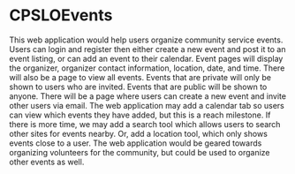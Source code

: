 # CPSLOEvents

This web application would help users organize community service events. Users can login and register then either create a new event and post it to an event listing, or can add an event to their calendar. Event pages will display the organizer, organizer contact information, location, date, and time. There will also be a page to view all events. Events that are private will only be shown to users who are invited. Events that are public will be shown to anyone. There will be a page where users can create a new event and invite other users via email. The web application may add a calendar tab so users can view which events they have added, but this is a reach milestone. If there is more time, we may add a search tool which allows users to search other sites for events nearby. Or, add a location tool, which only shows events close to a user. The web application would be geared towards organizing volunteers for the community, but could be used to organize other events as well. 
